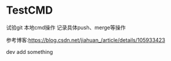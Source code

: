 # TestCMD
试验git 本地cmd操作
记录具体push、merge等操作

参考博客:https://blog.csdn.net/jiahuan_/article/details/105933423


dev add something
